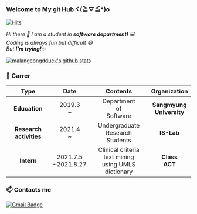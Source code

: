 ### Welcome to My git Hubヾ(≧▽≦*)o
[![Hits](https://hits.seeyoufarm.com/api/count/incr/badge.svg?url=https%3A%2F%2Fgithub.com%2Fmalangcongdduck&count_bg=%237CB3DD&title_bg=%23004C98&icon=&icon_color=%23E7E7E7&title=hits&edge_flat=false)](https://hits.seeyoufarm.com)
<p>
  <em>
    Hi there 👋
    I am a student in <b>software department!</b> 💻 <br>
    Coding is always fun but difficult 😅 <br>
    But <b>I'm trying!</b>✨
  </em>  
</p>

[![malangcongdduck's github stats](https://github-readme-stats.vercel.app/api?username=malangcongdduck)](https://github.com/malangcongdduck/github-readme-stats)

### 🐾 Carrer
|    **Type**   |   **Date**  |         **Contents**         |       **Organization**      |
|:-------------:|:-----------:|:----------------------------:|:---------------------------:|
| **Education** | 2019.3<br>~ | Department<br>of<br>Software | **Sangmyung<br>University** |
| **Research activities** | 2021.4<br>~ | Undergraduate<br>Research<br>Students | **IS-Lab** |
| **Intern** | 2021.7.5<br>~2021.8.27 | Clinical criteria text mining<br>using UMLS dictionary | **Class<br>ACT** |

### 📫 Contacts me
[![Gmail Badge](https://img.shields.io/badge/Gmail-d14836?style=flat-square&logo=Gmail&logoColor=white&link=mailto:cielciel107@gmail.com)](mailto:cielciel107@gmail.com)
